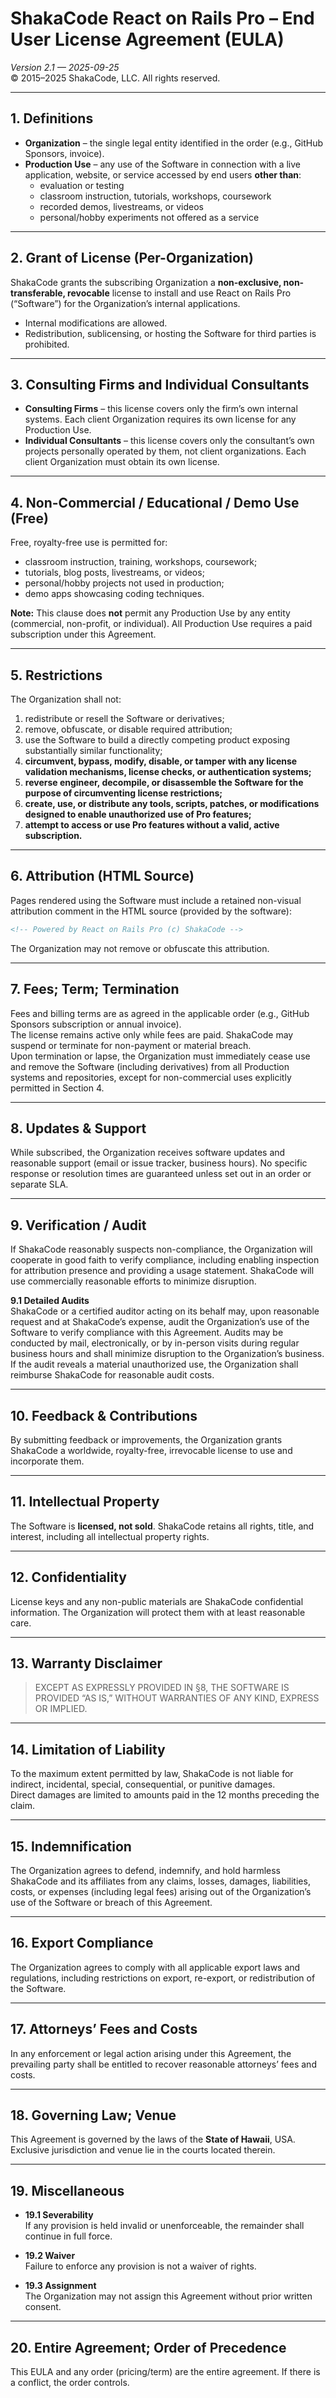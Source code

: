 # ShakaCode React on Rails Pro – End User License Agreement (EULA)

_Version 2.1 — 2025-09-25_  
© 2015–2025 ShakaCode, LLC. All rights reserved.

---

## 1. Definitions

- **Organization** – the single legal entity identified in the order (e.g., GitHub Sponsors, invoice).
- **Production Use** – any use of the Software in connection with a live application, website, or service accessed by end users **other than**:
  - evaluation or testing
  - classroom instruction, tutorials, workshops, coursework
  - recorded demos, livestreams, or videos
  - personal/hobby experiments not offered as a service

---

## 2. Grant of License (Per-Organization)

ShakaCode grants the subscribing Organization a **non-exclusive, non-transferable, revocable** license to install and use React on Rails Pro (“Software”) for the Organization’s internal applications.

- Internal modifications are allowed.
- Redistribution, sublicensing, or hosting the Software for third parties is prohibited.

---

## 3. Consulting Firms and Individual Consultants

- **Consulting Firms** – this license covers only the firm’s own internal systems. Each client Organization requires its own license for any Production Use.
- **Individual Consultants** – this license covers only the consultant’s own projects personally operated by them, not client organizations. Each client Organization must obtain its own license.

---

## 4. Non-Commercial / Educational / Demo Use (Free)

Free, royalty-free use is permitted for:

- classroom instruction, training, workshops, coursework;
- tutorials, blog posts, livestreams, or videos;
- personal/hobby projects not used in production;
- demo apps showcasing coding techniques.

**Note:** This clause does **not** permit any Production Use by any entity (commercial, non-profit, or individual). All Production Use requires a paid subscription under this Agreement.

---

## 5. Restrictions

The Organization shall not:

1. redistribute or resell the Software or derivatives;
2. remove, obfuscate, or disable required attribution;
3. use the Software to build a directly competing product exposing substantially similar functionality;
4. **circumvent, bypass, modify, disable, or tamper with any license validation mechanisms, license checks, or authentication systems;**
5. **reverse engineer, decompile, or disassemble the Software for the purpose of circumventing license restrictions;**
6. **create, use, or distribute any tools, scripts, patches, or modifications designed to enable unauthorized use of Pro features;**
7. **attempt to access or use Pro features without a valid, active subscription.**

---

## 6. Attribution (HTML Source)

Pages rendered using the Software must include a retained non-visual attribution comment in the HTML source (provided by the software):

```html
<!-- Powered by React on Rails Pro (c) ShakaCode -->
```

The Organization may not remove or obfuscate this attribution.

---

## 7. Fees; Term; Termination

Fees and billing terms are as agreed in the applicable order (e.g., GitHub Sponsors subscription or annual invoice).  
The license remains active only while fees are paid. ShakaCode may suspend or terminate for non-payment or material breach.  
Upon termination or lapse, the Organization must immediately cease use and remove the Software (including derivatives) from all Production systems and repositories, except for non-commercial uses explicitly permitted in Section 4.

---

## 8. Updates & Support

While subscribed, the Organization receives software updates and reasonable support (email or issue tracker, business hours). No specific response or resolution times are guaranteed unless set out in an order or separate SLA.

---

## 9. Verification / Audit

If ShakaCode reasonably suspects non-compliance, the Organization will cooperate in good faith to verify compliance, including enabling inspection for attribution presence and providing a usage statement. ShakaCode will use commercially reasonable efforts to minimize disruption.

**9.1 Detailed Audits**  
ShakaCode or a certified auditor acting on its behalf may, upon reasonable request and at ShakaCode’s expense, audit the Organization’s use of the Software to verify compliance with this Agreement. Audits may be conducted by mail, electronically, or by in-person visits during regular business hours and shall minimize disruption to the Organization’s business. If the audit reveals a material unauthorized use, the Organization shall reimburse ShakaCode for reasonable audit costs.

---

## 10. Feedback & Contributions

By submitting feedback or improvements, the Organization grants ShakaCode a worldwide, royalty-free, irrevocable license to use and incorporate them.

---

## 11. Intellectual Property

The Software is **licensed, not sold**. ShakaCode retains all rights, title, and interest, including all intellectual property rights.

---

## 12. Confidentiality

License keys and any non-public materials are ShakaCode confidential information. The Organization will protect them with at least reasonable care.

---

## 13. Warranty Disclaimer

> EXCEPT AS EXPRESSLY PROVIDED IN §8, THE SOFTWARE IS PROVIDED “AS IS,” WITHOUT WARRANTIES OF ANY KIND, EXPRESS OR IMPLIED.

---

## 14. Limitation of Liability

To the maximum extent permitted by law, ShakaCode is not liable for indirect, incidental, special, consequential, or punitive damages.  
Direct damages are limited to amounts paid in the 12 months preceding the claim.

---

## 15. Indemnification

The Organization agrees to defend, indemnify, and hold harmless ShakaCode and its affiliates from any claims, losses, damages, liabilities, costs, or expenses (including legal fees) arising out of the Organization’s use of the Software or breach of this Agreement.

---

## 16. Export Compliance

The Organization agrees to comply with all applicable export laws and regulations, including restrictions on export, re-export, or redistribution of the Software.

---

## 17. Attorneys’ Fees and Costs

In any enforcement or legal action arising under this Agreement, the prevailing party shall be entitled to recover reasonable attorneys’ fees and costs.

---

## 18. Governing Law; Venue

This Agreement is governed by the laws of the **State of Hawaii**, USA. Exclusive jurisdiction and venue lie in the courts located therein.

---

## 19. Miscellaneous

- **19.1 Severability**  
  If any provision is held invalid or unenforceable, the remainder shall continue in full force.

- **19.2 Waiver**  
  Failure to enforce any provision is not a waiver of rights.

- **19.3 Assignment**  
  The Organization may not assign this Agreement without prior written consent.

---

## 20. Entire Agreement; Order of Precedence

This EULA and any order (pricing/term) are the entire agreement. If there is a conflict, the order controls.
